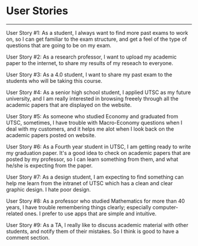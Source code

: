 # User Stories
--------------------
User Story #1:
As a student, I always want to find more past exams to work on, so I can get familiar to the exam structure, and get a feel of the type of questions that are going to be on my exam.

User Story #2:
As a research professor, I want to upload my academic paper to the internet, to share my results of my reseach to everyone.

User Story #3:
As a 4.0 student, I want to share my past exam to the students who will be taking this course.

User Story #4:
As a senior high school student, I applied UTSC as my future university, and I am really interested in browsing freeely through all the academic papers that are displayed on the website.

User Story #5:
As someone who studied Economy and graduated from UTSC, sometimes, I have trouble with Macro-Economy questions when I deal with my customers, and it helps me alot when I look back on the academic papers posted on website.

User Story #6:
As a Fourth year student in UTSC, I am getting ready to write my graduation paper. It's a good idea to check on academic papers that are posted by my professor, so I can learn something from them, and what he/she is expecting from the paper.

User Story #7:
As a design student, I am expecting to find something can help me learn from the intranet of UTSC which has a clean and clear graphic design. I hate poor design.

User Story #8:
As a professor who studied Mathematics for more than 40 years, I have trouble remembering things clearly; especially computer-related ones. I prefer to use apps that are simple and intuitive.

User Story #9:
As a TA, I really like to discuss academic material with other students, and notify them of their mistakes. So I think is good to have a comment section.
